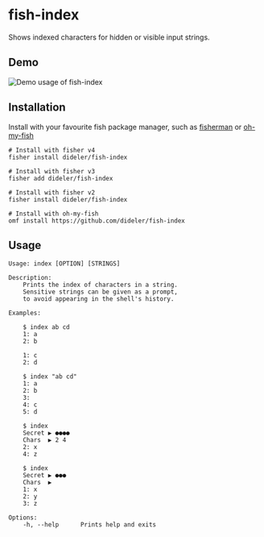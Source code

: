 # fish-index

Shows indexed characters for hidden or visible input strings.

## Demo

![Demo usage of fish-index](https://user-images.githubusercontent.com/497458/66255972-61da3a80-e781-11e9-9656-e4f0db3eb70e.gif)

## Installation

Install with your favourite fish package manager, such as [fisherman][] or [oh-my-fish][]
```fish
# Install with fisher v4
fisher install dideler/fish-index

# Install with fisher v3
fisher add dideler/fish-index

# Install with fisher v2
fisher install dideler/fish-index

# Install with oh-my-fish
omf install https://github.com/dideler/fish-index
```

## Usage

```
Usage: index [OPTION] [STRINGS]

Description:
    Prints the index of characters in a string.
    Sensitive strings can be given as a prompt,
    to avoid appearing in the shell's history.

Examples:

    $ index ab cd
    1: a
    2: b

    1: c
    2: d

    $ index "ab cd"
    1: a
    2: b
    3:
    4: c
    5: d

    $ index
    Secret ▶ ●●●●
    Chars  ▶ 2 4
    2: x
    4: z

    $ index
    Secret ▶ ●●●
    Chars  ▶
    1: x
    2: y
    3: z

Options:
    -h, --help      Prints help and exits
```

[fisherman]: https://github.com/fisherman/fisherman
[oh-my-fish]: https://github.com/oh-my-fish/oh-my-fish
